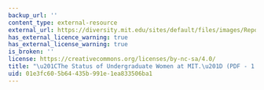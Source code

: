 ```yaml
---
backup_url: ''
content_type: external-resource
external_url: https://diversity.mit.edu/sites/default/files/images/Report-Undergrad-Women-full-report.pdf
has_external_licence_warning: true
has_external_license_warning: true
is_broken: ''
license: https://creativecommons.org/licenses/by-nc-sa/4.0/
title: "\u201CThe Status of Undergraduate Women at MIT.\u201D (PDF - 1.1MB)"
uid: 01e3fc60-5b64-435b-991e-1ea833506ba1
---
```

